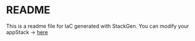 # README
This is a readme file for IaC generated with StackGen.
You can modify your appStack -> [here](http://main.dev.stackgen.com/appstacks/17af12ec-7f47-45d9-bea7-73ace4a104bc)
